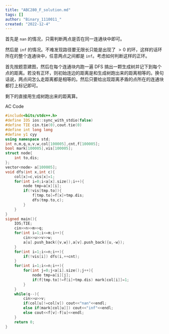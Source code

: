 ```yaml
---
title: "ABC280_F_solution.md"
tags: []
author: "Binary_1110011_"
created: "2022-12-4"
---
```



首先是 `nan` 的情况，只需判断两点是否在同一连通块中即可。

然后是 `inf` 的情况。不难发现路径要无限长只能是出现了 $>0$ 的环，这样的话环所在的整个连通块中，任意两点之间都是 `inf`。考虑如何判断这样的正环。

首先按题意建图，然后在每个连通块内跑一遍 $\text{DFS}$ 搞出一颗生成树并记下到每个点的距离。若没有正环，则初始连边的距离是和生成树跑出来的距离相等的。换句话说，两点间怎么走距离都是相等的。然后只要给出现距离矛盾的点所在的连通块都打上标记即可。

剩下的直接用生成树跑出来的距离算。

AC Code

```cpp
#include<bits/stdc++.h>
#define IOS ios::sync_with_stdio(false)
#define TIE cin.tie(0),cout.tie(0)
#define int long long
#define y1 cyy
using namespace std;
int n,m,q,u,v,w,col[100005],cnt,f[100005];
bool mark[100005],vis[100005];
struct node{
	int to,dis;
};
vector<node> a[100005];
void dfs(int x,int c){
	col[x]=c,vis[x]=1;
	for(int i=0;i<a[x].size();i++){
		node tmp=a[x][i];
		if(!vis[tmp.to]){
			f[tmp.to]=f[x]+tmp.dis;
			dfs(tmp.to,c);
		}
	}
}
signed main(){
	IOS;TIE;
	cin>>n>>m>>q;
	for(int i=1;i<=m;i++){
		cin>>u>>v>>w;
		a[u].push_back({v,w}),a[v].push_back({u,-w});
	}
	for(int i=1;i<=n;i++){
		if(!vis[i]) dfs(i,++cnt);
	}
	for(int i=1;i<=n;i++){
		for(int j=0;j<a[i].size();j++){
			node tmp=a[i][j];
			if(f[tmp.to]!=f[i]+tmp.dis) mark[col[i]]=1;
		}
	}
	while(q--){
		cin>>u>>v;
		if(col[u]!=col[v]) cout<<"nan"<<endl;
		else if(mark[col[u]]) cout<<"inf"<<endl;
		else cout<<f[v]-f[u]<<endl;
	}
	return 0;
}
```